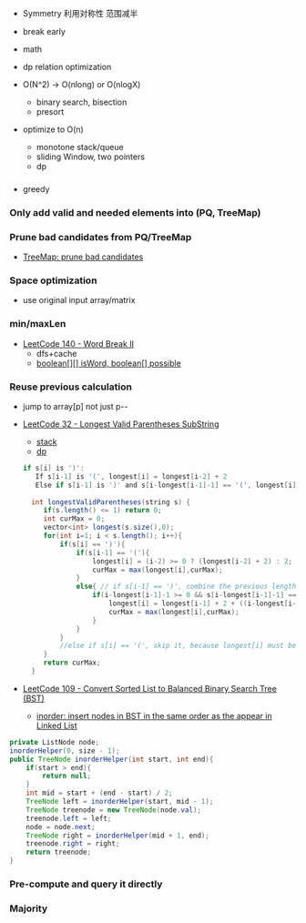 - Symmetry 利用对称性 范围减半
- break early
- math
- dp relation optimization

- O(N^2) -> O(nlong) or O(nlogX)
  - binary search, bisection
  - presort
- optimize to O(n)
  - monotone stack/queue
  - sliding Window, two pointers
  - dp
###
- greedy

### Only add valid and needed elements into (PQ, TreeMap)
### Prune bad candidates from PQ/TreeMap
- [TreeMap: prune bad candidates](https://ttzztt.gitbooks.io/lc/content/combination/shortest-subarray-with-sum-at-least-k.html)

### Space optimization
- use original input array/matrix

### min/maxLen
- [LeetCode 140 - Word Break II](https://www.jiuzhang.com/solutions/word-break-ii/)
  - dfs+cache
  - [boolean[][] isWord, boolean[] possible](https://www.jiuzhang.com/solutions/word-break-ii/)

### Reuse previous calculation
- jump to array[p] not just p--
- [LeetCode 32 - Longest Valid Parentheses SubString](https://leetcode.com/articles/longest-valid-parentheses/)
  - [stack](https://www.jianshu.com/p/392b9058f503)
  - [dp](https://www.jianshu.com/p/72a4cecbf8c7)
  ```Java
  if s[i] is ')':
     If s[i-1] is '(', longest[i] = longest[i-2] + 2
     Else if s[i-1] is ')' and s[i-longest[i-1]-1] == '(', longest[i] = longest[i-1] + 2 + longest[i-longest[i-1]-2]
     
    int longestValidParentheses(string s) {
       if(s.length() <= 1) return 0;
       int curMax = 0;
       vector<int> longest(s.size(),0);
       for(int i=1; i < s.length(); i++){
           if(s[i] == ')'){
               if(s[i-1] == '('){
                   longest[i] = (i-2) >= 0 ? (longest[i-2] + 2) : 2;
                   curMax = max(longest[i],curMax);
               }
               else{ // if s[i-1] == ')', combine the previous length.
                   if(i-longest[i-1]-1 >= 0 && s[i-longest[i-1]-1] == '('){
                       longest[i] = longest[i-1] + 2 + ((i-longest[i-1]-2 >= 0)?longest[i-longest[i-1]-2]:0);
                       curMax = max(longest[i],curMax);
                   }
               }
           }
           //else if s[i] == '(', skip it, because longest[i] must be 0
       }
       return curMax;
    }
  ```

- [LeetCode 109 - Convert Sorted List to Balanced Binary Search Tree (BST)](https://leetcode.com/articles/convert-sorted-list-to-binary-search-tree/)
  - [inorder: insert nodes in BST in the same order as the appear in Linked List](https://www.geeksforgeeks.org/sorted-linked-list-to-balanced-bst)
```JAVA
private ListNode node;
inorderHelper(0, size - 1);
public TreeNode inorderHelper(int start, int end){
	if(start > end){
		return null;
	}
	int mid = start + (end - start) / 2;
	TreeNode left = inorderHelper(start, mid - 1);
	TreeNode treenode = new TreeNode(node.val);
	treenode.left = left;
	node = node.next;
	TreeNode right = inorderHelper(mid + 1, end);
	treenode.right = right;
	return treenode;
}
```


### Pre-compute and query it directly
### Majority
